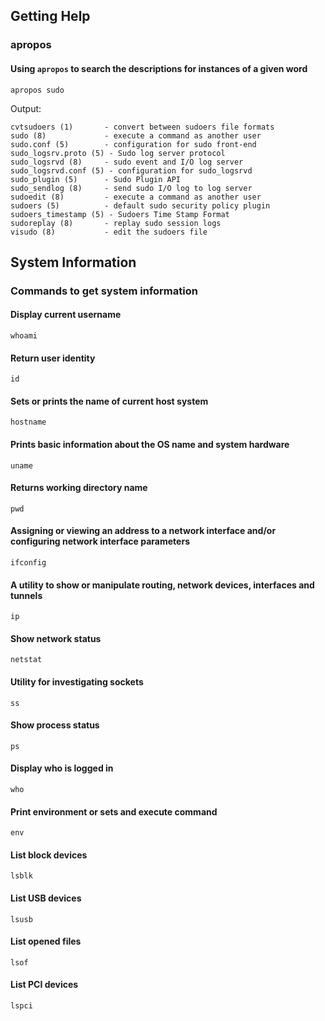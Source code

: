 ## Getting Help
### apropos
#### Using `apropos` to search the descriptions for instances of a given word
```Shell
apropos sudo
```
Output:
```
cvtsudoers (1)       - convert between sudoers file formats
sudo (8)             - execute a command as another user
sudo.conf (5)        - configuration for sudo front-end
sudo_logsrv.proto (5) - Sudo log server protocol
sudo_logsrvd (8)     - sudo event and I/O log server
sudo_logsrvd.conf (5) - configuration for sudo_logsrvd
sudo_plugin (5)      - Sudo Plugin API
sudo_sendlog (8)     - send sudo I/O log to log server
sudoedit (8)         - execute a command as another user
sudoers (5)          - default sudo security policy plugin
sudoers_timestamp (5) - Sudoers Time Stamp Format
sudoreplay (8)       - replay sudo session logs
visudo (8)           - edit the sudoers file
```
## System Information
### Commands to get system information
#### Display current username
```Shell
whoami
```
#### Return user identity
```Shell
id
```
#### Sets or prints the name of current host system
```Shell
hostname
```
#### Prints basic information about the OS name and system hardware
```Shell
uname
```
#### Returns working directory name
```Shell
pwd
```
#### Assigning or viewing an address to a network interface and/or configuring network interface parameters
```Shell
ifconfig
```
#### A utility to show or manipulate routing, network devices, interfaces and tunnels
```Shell
ip
```
#### Show network status
```Shell
netstat
```
#### Utility for investigating sockets
```Shell
ss
```
#### Show process status
```Shell
ps
```
#### Display who is logged in
```Shell
who
```
#### Print environment or sets and execute command
```Shell
env
```
#### List block devices
```Shell
lsblk
```
#### List USB devices
```Shell
lsusb
```
#### List opened files
```Shell
lsof
```
#### List PCI devices
```Shell
lspci
```
